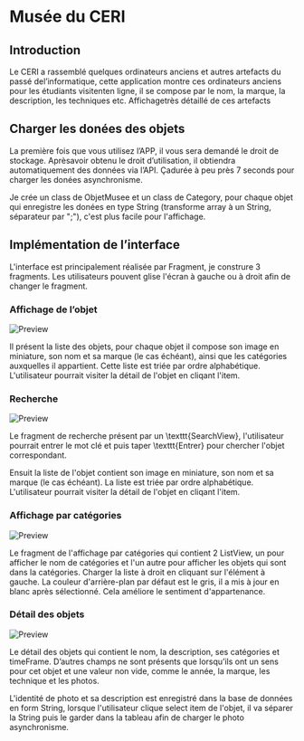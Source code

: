 # Musée du CERI


## Introduction 
Le CERI a rassemblé quelques ordinateurs anciens et autres artefacts du passé del’informatique, cette application montre ces ordinateurs anciens pour les étudiants visitenten ligne, il se compose par le nom, la marque, la description, les techniques etc. Affichagetrès détaillé de ces artefacts


## Charger les donées des objets
La première fois que vous utilisez l’APP, il vous sera demandé le droit de stockage. Aprèsavoir obtenu le droit d’utilisation, il obtiendra automatiquement des données via l’API. Çadurée à peu près 7 seconds pour charger les donées asynchronisme.

Je crée un class de ObjetMusee et un class de Category, pour chaque objet qui enregistre les donées en type String (transforme array à un String, séparateur par ";"), c'est plus facile pour l'affichage.  


## Implémentation de l’interface
L'interface est principalement réalisée par Fragment, je construre 3 fragments. Les utilisateurs pouvent glise l'écran à gauche ou à droit afin de changer le fragment.

### Affichage de l’objet
![Preview](mus-e-du-ceri-master/img/objet.png)

Il présent la liste des objets, pour chaque objet il compose son image en miniature, son nom et sa marque (le cas échéant), ainsi que les catégories auxquelles il appartient. Cette liste est triée par ordre alphabétique. L'utilisateur pourrait visiter la détail de l'objet en cliqant l'item.

### Recherche
![Preview](mus-e-du-ceri-master/img/recherche.png)

Le fragment de recherche présent par un \texttt{SearchView}, l'utilisateur pourrait entrer le mot clé et puis taper \texttt{Entrer} pour chercher l'objet correspondant.

Ensuit la liste de l'objet contient son image en miniature, son nom et sa marque (le cas échéant). La liste est triée par ordre alphabétique. L'utilisateur pourrait visiter la détail de l'objet en cliqant l'item.

### Affichage par catégories
![Preview](mus-e-du-ceri-master/img/categorie.png)

Le fragment de l'affichage par catégories qui contient 2 ListView, un pour afficher le nom de catégories et l'un autre pour afficher les objets qui sont dans la catégories. Charger la liste à droit en cliquant sur l'élément à gauche. La couleur d'arrière-plan par défaut est le gris, il a mis à jour en blanc après sélectionné. Cela améliore le sentiment d'appartenance.

### Détail des objets
![Preview](mus-e-du-ceri-master/img/detail.png)

Le détail des objets qui contient le nom, la description, ses catégories et timeFrame. D’autres champs ne sont présents que lorsqu’ils ont un sens pour cet objet et une valeur non vide, comme le année, la marque, les technique et les photos.

L'identité de photo et sa description est enregistré dans la base de données en form String, lorsque l'utilisateur clique select item de l'objet, il va séparer la String puis le garder dans la tableau afin de charger le photo asynchronisme.
